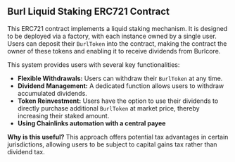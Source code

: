 ## Burl Liquid Staking ERC721 Contract

This ERC721 contract implements a liquid staking mechanism. It is designed to be deployed via a factory, with each instance owned by a single user. Users can deposit their `BurlToken` into the contract, making the contract the owner of these tokens and enabling it to receive dividends from Burlcore.

This system provides users with several key functionalities:
*   **Flexible Withdrawals:** Users can withdraw their `BurlToken` at any time.
*   **Dividend Management:** A dedicated function allows users to withdraw accumulated dividends.
*   **Token Reinvestment:** Users have the option to use their dividends to directly purchase additional `BurlToken` at market price, thereby increasing their staked amount.
*   **Using Chainlinks automation with a central payee**

**Why is this useful?**
This approach offers potential tax advantages in certain jurisdictions, allowing users to be subject to capital gains tax rather than dividend tax.
